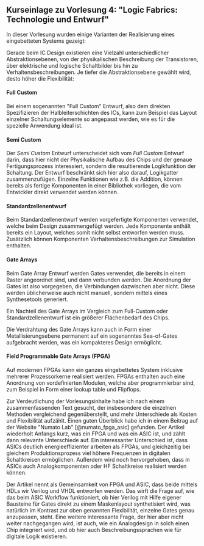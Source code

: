 ## Kurseinlage zu Vorlesung 4: "Logic Fabrics: Technologie und Entwurf"
In dieser Vorlesung wurden einige Varianten der Realisierung eines eingebetteten
Systems gezeigt:

Gerade beim IC Design existieren eine Vielzahl unterschiedlicher
Abstraktionsebenen, von der physikalischen Beschreibung der Transistoren, über
elektrische und logische Schaltbilder bis hin zu Verhaltensbeschreibungen. Je
tiefer die Abstraktionsebene gewählt wird, desto höher die Flexibilität:

#### Full Custom
Bei einem sogenannten "Full Custom" Entwurf, also dem direkten Spezifizieren der
Halbleiterschichten des ICs, kann zum Beispiel das Layout einzelner
Schaltungselemente so angepasst werden, wie es für die spezielle Anwendung ideal
ist.

#### Semi Custom
Der *Semi Custom* Entwurf unterscheidet sich vom *Full Custom* Entwurf darin,
dass hier nicht der Physikalische Aufbau des Chips und der genaue
Fertigungsprozess interessiert, sondern die resultierende Logikfunktion der
Schaltung. Der Entwurf beschränkt sich hier also darauf, Logikgatter
zusammenzufügen. Einzelne Funktionen wie z.B. die Addition, können bereits als
fertige Komponenten in einer Bibliothek vorliegen, die vom Entwickler direkt
verwendet werden können.

#### Standardzellenentwurf
Beim Standardzellenentwurf werden vorgefertigte Komponenten verwendet, welche
beim Design zusammengefügt werden. Jede Komponente enthält bereits ein Layout,
welches somit nicht selbst entworfen werden muss. Zusätzlich können Komponenten
Verhaltensbeschreibungen zur Simulation enthalten.

#### Gate Arrays
Beim Gate Array Entwurf werden Gates verwendet, die bereits in einem Raster
angeordnet sind, und dann verbunden werden. Die Anordnung der Gates ist also
vorgegeben, die Verbindungen dazwischen aber nicht. Diese werden üblicherweise
auch nicht manuell, sondern mittels eines Synthesetools generiert.

Ein Nachteil des Gate Arrays im Vergleich zum Full-Custom oder
Standardzellenentwurf ist ein größerer Flächenbedarf des Chips.

Die Verdrahtung des Gate Arrays kann auch in Form einer Metallisierungsebene
permanent auf ein sogenanntes Sea-of-Gates aufgebracht werden, was ein
kompakteres Design ermöglicht.

#### Field Programmable Gate Arrays (FPGA)
Auf modernen FPGAs kann ein ganzes eingebettetes System inklusive mehrerer
Prozessorkerne realisiert werden. FPGAs enthalten auch eine Anordnung von
vordefinierten Modulen, welche aber programmierbar sind, zum Beispiel in Form
einer lookup table und Flipflops.



Zur Verdeutlichung der Vorlesungsinhalte habe ich nach einem zusammenfassenden
Text gesucht, der insbesondere die einzelnen Methoden vergleichend
gegenüberstellt, und mehr Unterschiede als Kosten und Flexibilität aufzählt.
Einen guten Überblick habe ich in einem Beitrag auf der Website "Numato Lab"
[@numato_fpga_asic] gefunden. Der Artikel wiederholt Anfangs kurz, was ein FPGA
und was ein ASIC ist, und zählt dann relevante Unterschiede auf. Ein
interessanter Unterschied ist, dass ASICs deutlich energieeffizienter arbeiten
als FPGAs, und gleichzeitig bei gleichem Produktionsprozess viel höhere
Frequenzen in digitalen Schaltkreisen ermöglichen. Außerdem wird noch hervorgehoben, dass in ASICs auch Analogkomponenten oder HF Schaltkreise realisiert werden können.

Der Artikel nennt als Gemeinsamkeit von FPGA und ASIC, dass beide mittels HDLs
wir Verilog und VHDL entworfen werden. Das wirft die Frage auf, wie das beim
ASIC Workflow funktioniert, ob hier Verilog mit Hilfe eigener Bausteine für
Gates direkt zu einem Maskenlayout synthetisiert wird, was natürlich im Kontrast
zur oben genannten Flexibilität, einzelne Gates genau anzupassen, steht. Eine
weitere interessante Frage, der hier aber nicht weiter nachgegangen wird, ist
auch, wie ein Analogdesign in solch einen Chip integriert wird, und ob hier auch
Beschreibungssprachen wie für digitale Logik existieren.
